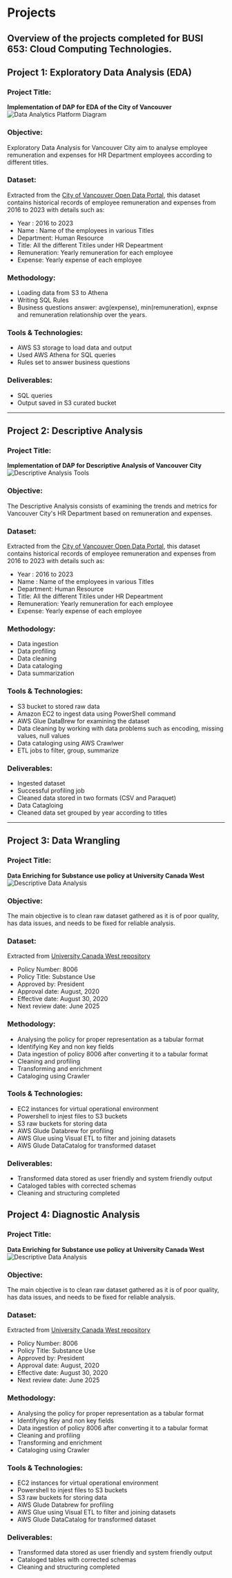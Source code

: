 # Projects
Overview of the projects completed for BUSI 653: Cloud Computing Technologies. 
---
## Project 1: Exploratory Data Analysis (EDA)

### Project Title: 
**Implementation of DAP for EDA of the City of Vancouver**
![Data Analytics Platform Diagram](https://github.com/Daman-Portfolio/data-analyst-daman/blob/main/Descriptive.png)
### Objective: 
Exploratory Data Analysis for Vancouver City aim to analyse employee remuneration and expenses for HR Department employees according to different titles. 
### Dataset:
Extracted from the [City of Vancouver Open Data Portal](https://opendata.vancouver.ca), this dataset contains historical records of employee remuneration and expenses from 2016 to 2023 with details such as:
- Year : 2016 to 2023
- Name : Name of the employees in various Titles
- Department: Human Resource
- Title: All the different Titiles under HR Depeartment
- Remuneration: Yearly remuneration for each employee
- Expense: Yearly expense of each employee
###  Methodology:
- Loading data from S3 to Athena
- Writing SQL Rules
- Business questions answer: avg(expense), min(remuneration), expnse and remuneration relationship over the years. 
###  Tools & Technologies:
- AWS S3 storage to load data and output
- Used AWS Athena for SQL queries 
- Rules set to answer business questions
###  Deliverables:
- SQL queries
- Output saved in S3 curated bucket
---

##  Project 2: Descriptive Analysis
###  Project Title:
**Implementation of DAP for Descriptive Analysis of Vancouver City**
![Descriptive Analysis Tools](https://github.com/Daman-Portfolio/data-analyst-daman/blob/main/Descriptive.png) 
### Objective:
The Descriptive Analysis consists of examining the trends and metrics for Vancouver City's HR Department based on remuneration and expenses.
### Dataset:
Extracted from the [City of Vancouver Open Data Portal](https://opendata.vancouver.ca), this dataset contains historical records of employee remuneration and expenses from 2016 to 2023 with details such as:
- Year : 2016 to 2023
- Name : Name of the employees in various Titles
- Department: Human Resource
- Title: All the different Titiles under HR Depeartment
- Remuneration: Yearly remuneration for each employee
- Expense: Yearly expense of each employee
### Methodology:
- Data ingestion
- Data profiling
- Data cleaning
- Data cataloging
- Data summarization
### Tools & Technologies:
- S3 bucket to stored raw data
- Amazon EC2 to ingest data using PowerShell command
- AWS Glue DataBrew for examining the dataset
- Data cleaning by working with data problems such as encoding, missing values, null values
- Data cataloging using AWS Crawlwer
- ETL jobs to filter, group, summarize
### Deliverables:
- Ingested dataset
- Successful profiling job
- Cleaned data stored in two formats (CSV and Paraquet)
- Data Catagloing
- Cleaned data set grouped by year according to titles
---

##  Project 3: Data Wrangling
###  Project Title:
**Data Enriching for Substance use policy at University Canada West**
![Descriptive Data Analysis](Descriptive%20Data%20Analysis.png) 
### Objective:
The main objective is to clean raw dataset gathered as it is  of poor quality, has data issues, and needs to be fixed for reliable analysis. 
### Dataset:
Extracted from [University Canada West repository](https://wpvip.guscancolleges.ca/ucanwest/wp-content/uploads/sites/3/2022/08/UCW-8006-Substance-Use-Policy.pdf)  

- Policy Number: 8006
- Policy Title: Substance Use
- Approved by: President
- Approval date: August, 2020
- Effective date: August 30, 2020
- Next review date: June 2025
### Methodology:
- Analysing the policy for proper representation as a tabular format
- Identifying Key and non key fields
- Data ingestion of policy 8006 after converting it to a tabular format
- Cleaning and profiling
- Transforming and enrichment
- Cataloging using Crawler  
### Tools & Technologies:
- EC2 instances for virtual operational environment
- Powershell to injest files to S3 buckets
- S3 raw buckets for storing data
- AWS Glude Databrew for profiling
- AWS Glue using Visual ETL to filter and joining  datasets
- AWS Glude DataCatalog for transformed dataset
### Deliverables:
- Transformed data stored as user friendly and system friendly output
- Cataloged tables with corrected schemas
- Cleaning and structuring completed

##  Project 4: Diagnostic Analysis 
###  Project Title:
**Data Enriching for Substance use policy at University Canada West**
![Descriptive Data Analysis](Descriptive%20Data%20Analysis.png) 
### Objective:
The main objective is to clean raw dataset gathered as it is  of poor quality, has data issues, and needs to be fixed for reliable analysis. 
### Dataset:
Extracted from [University Canada West repository](https://wpvip.guscancolleges.ca/ucanwest/wp-content/uploads/sites/3/2022/08/UCW-8006-Substance-Use-Policy.pdf)  

- Policy Number: 8006
- Policy Title: Substance Use
- Approved by: President
- Approval date: August, 2020
- Effective date: August 30, 2020
- Next review date: June 2025
### Methodology:
- Analysing the policy for proper representation as a tabular format
- Identifying Key and non key fields
- Data ingestion of policy 8006 after converting it to a tabular format
- Cleaning and profiling
- Transforming and enrichment
- Cataloging using Crawler  
### Tools & Technologies:
- EC2 instances for virtual operational environment
- Powershell to injest files to S3 buckets
- S3 raw buckets for storing data
- AWS Glude Databrew for profiling
- AWS Glue using Visual ETL to filter and joining  datasets
- AWS Glude DataCatalog for transformed dataset
### Deliverables:
- Transformed data stored as user friendly and system friendly output
- Cataloged tables with corrected schemas
- Cleaning and structuring completed

